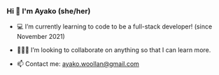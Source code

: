 ### Hi 👋 I'm Ayako (she/her)

- 💻 I’m currently learning to code to be a full-stack developer! (since November 2021)
- 👩🏻‍💻 I’m looking to collaborate on anything so that I can learn more.
 
- 📫 Contact me: ayako.woollan@gmail.com
